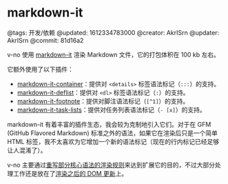 # markdown-it

@tags: 开发/依赖
@updated: 1612334783000
@creator: AkrISrn
@updater: AkrISrn
@commit: 81d16a2

v-no 使用 [markdown-it](https://github.com/markdown-it/markdown-it) 渲染 Markdown 文件，它的打包体积在 100 kb 左右。

它额外使用了以下插件：

- [markdown-it-container](https://github.com/markdown-it/markdown-it-container)：提供对 `<details>` 标签语法标记（`:::`）的支持。
- [markdown-it-deflist](https://github.com/markdown-it/markdown-it-deflist)：提供对 `<dl>` 标签语法标记（`:`）的支持。
- [markdown-it-footnote](https://github.com/markdown-it/markdown-it-footnote)：提供对脚注语法标记（`[^1]`）的支持。
- [markdown-it-task-lists](https://github.com/revin/markdown-it-task-lists)：提供对任务列表语法标记（`- [x]`）的支持。

markdown-it 有着丰富的插件生态，我会较为克制地引入它们。对于在 GFM (GitHub Flavored Markdown) 标准之外的语法，如果它在渲染后只是一个简单 HTML 标签，我不太喜欢为它增加一个新的语法标记（现在的行内标记已经足够让人混淆了）。

v-no 主要通过[重写部分核心语法的渲染规则](https://github.com/akrisrn/v-no/blob/master/src/ts/async/markdown.ts)来达到扩展它的目的，不过大部分处理工作还是放在了[渲染之后的 DOM 更新](https://github.com/akrisrn/v-no/blob/master/src/ts/async/update.ts)上。
